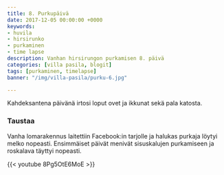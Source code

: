 ```yaml
---
title: 8. Purkupäivä
date: 2017-12-05 00:00:00 +0000
keywords:
- huvila
- hirsirunko
- purkaminen
- time lapse
description: Vanhan hirsirungon purkamisen 8. päivä
categories: [villa pasila, blogit]
tags: [purkaminen, timelapse]
banner: "/img/villa-pasila/purku-6.jpg"

---
```

Kahdeksantena päivänä irtosi loput ovet ja ikkunat sekä pala katosta.

### Taustaa

Vanha lomarakennus laitettiin Facebook:in tarjolle ja halukas purkaja löytyi melko nopeasti. Ensimmäiset päivät menivät sisuskalujen purkamiseen ja roskalava täyttyi nopeasti.

{{< youtube 8Pg5OtE6MoE >}}




